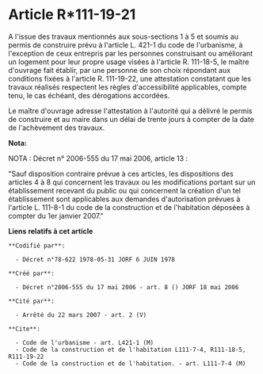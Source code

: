 # Article R*111-19-21

A l'issue des travaux mentionnés aux sous-sections 1 à 5 et soumis au permis de construire prévu à l'article L. 421-1 du code
de l'urbanisme, à l'exception de ceux entrepris par les personnes construisant ou améliorant un logement pour leur propre
usage visées à l'article R. 111-18-5, le maître d'ouvrage fait établir, par une personne de son choix répondant aux
conditions fixées à l'article R. 111-19-22, une attestation constatant que les travaux réalisés respectent les règles
d'accessibilité applicables, compte tenu, le cas échéant, des dérogations accordées.

Le maître d'ouvrage adresse l'attestation à l'autorité qui a délivré le permis de construire et au maire dans un délai de
trente jours à compter de la date de l'achèvement des travaux.

**Nota:**

NOTA : Décret n° 2006-555 du 17 mai 2006, article 13 :

"Sauf disposition contraire prévue à ces articles, les dispositions des articles 4 à 8 qui concernent les travaux ou les
modifications portant sur un établissement recevant du public ou qui concernent la création d'un tel établissement sont
applicables aux demandes d'autorisation prévues à l'article L. 111-8-1 du code de la construction et de l'habitation déposées
à compter du 1er janvier 2007."

**Liens relatifs à cet article**

	**Codifié par**:

	  - Décret n°78-622 1978-05-31 JORF 6 JUIN 1978

	**Créé par**:

	  - Décret n°2006-555 du 17 mai 2006 - art. 8 () JORF 18 mai 2006

	**Cité par**:

	  - Arrêté du 22 mars 2007 - art. 2 (V)

	**Cite**:

	  - Code de l'urbanisme - art. L421-1 (M)
	  - Code de la construction et de l'habitation L111-7-4, R111-18-5, R111-19-22
	  - Code de la construction et de l'habitation. - art. L111-7-4 (M)

